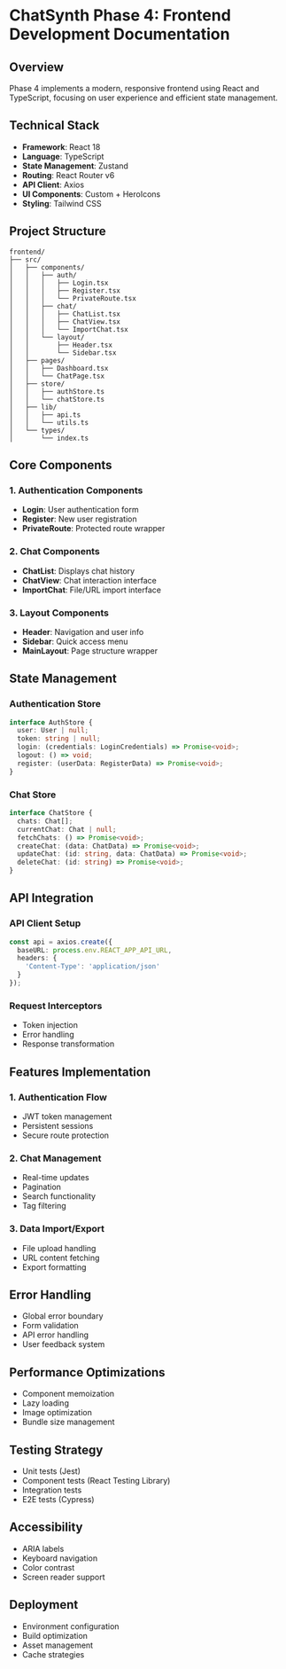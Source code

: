 # ChatSynth Phase 4: Frontend Development Documentation

## Overview
Phase 4 implements a modern, responsive frontend using React and TypeScript, focusing on user experience and efficient state management.

## Technical Stack
- **Framework**: React 18
- **Language**: TypeScript
- **State Management**: Zustand
- **Routing**: React Router v6
- **API Client**: Axios
- **UI Components**: Custom + HeroIcons
- **Styling**: Tailwind CSS

## Project Structure
```
frontend/
├── src/
│   ├── components/
│   │   ├── auth/
│   │   │   ├── Login.tsx
│   │   │   ├── Register.tsx
│   │   │   └── PrivateRoute.tsx
│   │   ├── chat/
│   │   │   ├── ChatList.tsx
│   │   │   ├── ChatView.tsx
│   │   │   └── ImportChat.tsx
│   │   └── layout/
│   │       ├── Header.tsx
│   │       └── Sidebar.tsx
│   ├── pages/
│   │   ├── Dashboard.tsx
│   │   └── ChatPage.tsx
│   ├── store/
│   │   ├── authStore.ts
│   │   └── chatStore.ts
│   ├── lib/
│   │   ├── api.ts
│   │   └── utils.ts
│   └── types/
│       └── index.ts
```

## Core Components

### 1. Authentication Components
- **Login**: User authentication form
- **Register**: New user registration
- **PrivateRoute**: Protected route wrapper

### 2. Chat Components
- **ChatList**: Displays chat history
- **ChatView**: Chat interaction interface
- **ImportChat**: File/URL import interface

### 3. Layout Components
- **Header**: Navigation and user info
- **Sidebar**: Quick access menu
- **MainLayout**: Page structure wrapper

## State Management

### Authentication Store
```typescript
interface AuthStore {
  user: User | null;
  token: string | null;
  login: (credentials: LoginCredentials) => Promise<void>;
  logout: () => void;
  register: (userData: RegisterData) => Promise<void>;
}
```

### Chat Store
```typescript
interface ChatStore {
  chats: Chat[];
  currentChat: Chat | null;
  fetchChats: () => Promise<void>;
  createChat: (data: ChatData) => Promise<void>;
  updateChat: (id: string, data: ChatData) => Promise<void>;
  deleteChat: (id: string) => Promise<void>;
}
```

## API Integration

### API Client Setup
```typescript
const api = axios.create({
  baseURL: process.env.REACT_APP_API_URL,
  headers: {
    'Content-Type': 'application/json'
  }
});
```

### Request Interceptors
- Token injection
- Error handling
- Response transformation

## Features Implementation

### 1. Authentication Flow
- JWT token management
- Persistent sessions
- Secure route protection

### 2. Chat Management
- Real-time updates
- Pagination
- Search functionality
- Tag filtering

### 3. Data Import/Export
- File upload handling
- URL content fetching
- Export formatting

## Error Handling
- Global error boundary
- Form validation
- API error handling
- User feedback system

## Performance Optimizations
- Component memoization
- Lazy loading
- Image optimization
- Bundle size management

## Testing Strategy
- Unit tests (Jest)
- Component tests (React Testing Library)
- Integration tests
- E2E tests (Cypress)

## Accessibility
- ARIA labels
- Keyboard navigation
- Color contrast
- Screen reader support

## Deployment
- Environment configuration
- Build optimization
- Asset management
- Cache strategies
